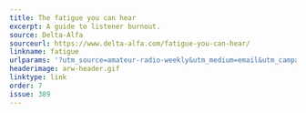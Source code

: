 ```yaml
---
title: The fatigue you can hear
excerpt: A guide to listener burnout.
source: Delta-Alfa
sourceurl: https://www.delta-alfa.com/fatigue-you-can-hear/
linkname: fatigue
urlparams: '?utm_source=amateur-radio-weekly&utm_medium=email&utm_campaign=newsletter'
headerimage: arw-header.gif
linktype: link
order: 7
issue: 389
---
```

